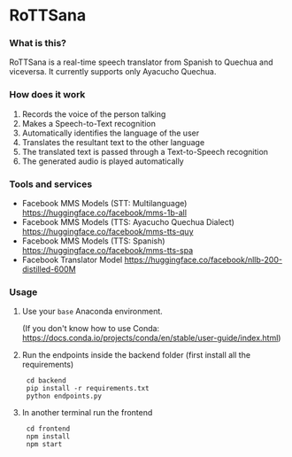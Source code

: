 # RoTTSana 

### What is this?
RoTTSana is a real-time speech translator from Spanish to Quechua and viceversa.
It currently supports only Ayacucho Quechua.

### How does it work
1. Records the voice of the person talking
2. Makes a Speech-to-Text recognition 
3. Automatically identifies the language of the user
4. Translates the resultant text to the other language
5. The translated text is passed through a Text-to-Speech recognition
6. The generated audio is played automatically

### Tools and services
- Facebook MMS Models (STT: Multilanguage) https://huggingface.co/facebook/mms-1b-all
- Facebook MMS Models (TTS: Ayacucho Quechua Dialect) https://huggingface.co/facebook/mms-tts-quy
- Facebook MMS Models (TTS: Spanish)  https://huggingface.co/facebook/mms-tts-spa
- Facebook Translator Model   https://huggingface.co/facebook/nllb-200-distilled-600M




### Usage
1. Use your `base` Anaconda environment. 


    (If you don't know how to use Conda: https://docs.conda.io/projects/conda/en/stable/user-guide/index.html)

2. Run the endpoints inside the backend folder (first install all the requirements)

        cd backend
        pip install -r requirements.txt
        python endpoints.py
    
    
3. In another terminal run the frontend 

        cd frontend
        npm install
        npm start
    